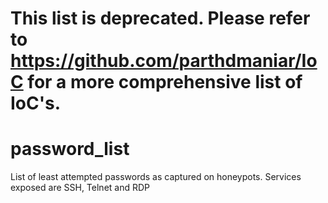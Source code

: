 # This list is deprecated. Please refer to https://github.com/parthdmaniar/IoC for a more comprehensive list of IoC's.

# password_list
List of least attempted passwords as captured on honeypots. Services exposed are SSH, Telnet and RDP

